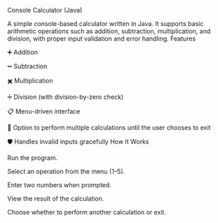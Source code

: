 Console Calculator (Java)

A simple console-based calculator written in Java.
It supports basic arithmetic operations such as addition, subtraction, multiplication, and division, with proper input validation and error handling.
Features

➕ Addition

➖ Subtraction

✖️ Multiplication

➗ Division (with division-by-zero check)

📋 Menu-driven interface

🔄 Option to perform multiple calculations until the user chooses to exit

🛡️ Handles invalid inputs gracefully
How It Works

Run the program.

Select an operation from the menu (1–5).

Enter two numbers when prompted.

View the result of the calculation.

Choose whether to perform another calculation or exit.